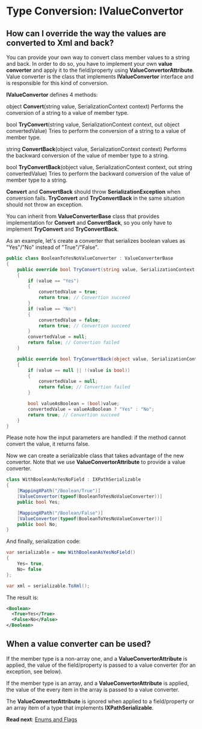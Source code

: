 # Type Conversion: IValueConvertor

## How can I override the way the values are converted to Xml and back?

You can provide your own way to convert class member values to a string and back. In order to do so, you have to implement your own **value converter** and apply it to the field/property using **ValueConvertorAttribute**. Value converter is the class that implements **IValueConvertor** interface and is responsible for this kind of conversion.

**IValueConvertor** defines 4 methods:

object **Convert**(string value, SerializationContext context)
Performs the conversion of a string to a value of member type.

bool **TryConvert**(string value, SerializationContext context, out object convertedValue)
Tries to perform the conversion of a string to a value of member type.

string **ConvertBack**(object value, SerializationContext context)
Performs the backward conversion of the value of member type to a string.

bool **TryConvertBack**(object value, SerializationContext context, out string convertedValue)
Tries to perform the backward conversion of the value of member type to a string.

**Convert** and **ConvertBack** should throw **SerializationException** when conversion fails. **TryConvert** and **TryConvertBack** in the same situation should not throw an exception.

You can inherit from **ValueConverterBase** class that provides implementation for **Convert** and **ConvertBack**, so you only have to implement **TryConvert** and **TryConvertBack**.


As an example, let's create a converter that serializes boolean values as "Yes"/"No" instead of "True"/"False".

```csharp
public class BooleanToYesNoValueConverter : ValueConverterBase
{
	public override bool TryConvert(string value, SerializationContext context, out object convertedValue)
	{
		if (value == "Yes")
		{
			convertedValue = true;
			return true; // Convertion succeed
		}
		if (value == "No")
		{
			convertedValue = false;
			return true; // Convertion succeed
		}
		convertedValue = null;
		return false; // Convertion failed
	}

	public override bool TryConvertBack(object value, SerializationContext context, out string convertedValue)
	{
		if (value == null || !(value is bool))
		{
			convertedValue = null;
			return false; // Convertion failed
		}

		bool valueAsBoolean = (bool)value;
		convertedValue = valueAsBoolean ? "Yes" : "No";
		return true; // Convertion succeed
	}
}
```

Please note how the input parameters are handled: if the method cannot convert the value, it returns false.

Now we can create a serializable class that takes advantage of the new convertor. Note that we use **ValueConvertorAttribute** to provide a value converter.

```csharp
class WithBooleanAsYesNoField : IXPathSerializable
{
	[MappingXPath("/Boolean/True")]
	[ValueConvertor(typeof(BooleanToYesNoValueConverter))]
	public bool Yes;

	[MappingXPath("/Boolean/False")]
	[ValueConvertor(typeof(BooleanToYesNoValueConverter))]
	public bool No;
}
```

And finally, serialization code:

```csharp
var serializable = new WithBooleanAsYesNoField()
{
	Yes= true,
	No= false
};

var xml = serializable.ToXml();
```

The result is:

```xml
<Boolean>
  <True>Yes</True>
  <False>No</False>
</Boolean>
```

## When a value converter can be used?

If the member type is a non-array one, and a **ValueConvertorAttribute** is applied, the value of the field/property is passed to a value converter (for an exception, see below).

If the member type is an array, and a **ValueConvertorAttribute** is applied, the value of the every item in the array is passed to a value converter.

The **ValueConvertorAttribute** is ignored when applied to a field/property or an array item of a type that implements **IXPathSerializable**.

**Read next**: [Enums and Flags](Enums-and-Flags.md)
